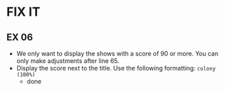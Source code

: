 # FIX IT

## EX 06

- We only want to display the shows with a score of 90 or more. You can only make adjustments after line 65.
- Display the score next to the title. Use the following formatting: `colony (100%)`
  - done
